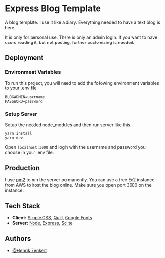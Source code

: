 # Express Blog Template

A blog template. I use it like a diary. Everything needed to have a text blog is here. 

It is only for personal use. There is only an admin login. If you want to have users reading it, but not posting, further customizing is needed. 


## Deployment
### Environment Variables

To run this project, you will need to add the following environment variables to your .env file

```
BLOGADMIN=username
PASSWORD=password
```

### Setup Server
Setup the needed node_modules and then run server like this.
```
yarn install 
yarn dev
```
Open `localhost:3000` and login with the username and password you choose in your .env file.



## Production
I use [pm2](https://pm2.keymetrics.io/) to run the server permanently. You can use a free Ec2 instance from AWS to host the blog online. Make sure you open port 3000 on the instance.

## Tech Stack

- **Client:** [Simple.CSS](https://simplecss.org/), [Quill](https://simplecss.org/), [Google Fonts](https://fonts.google.com/)
- **Server:** [Node](https://nodejs.org/en/), [Express](https://expressjs.com/), [Sqlite](https://www.sqlite.org/index.html)

## Authors

- [@Henrik Zenkert](https://www.github.com/YesSeri)

